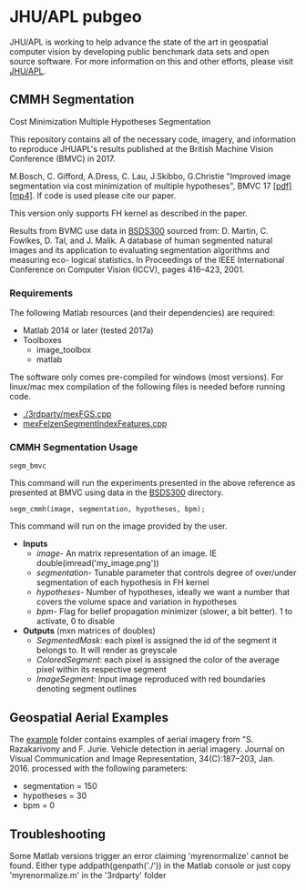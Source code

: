 # JHU/APL pubgeo
JHU/APL is working to help advance the state of the art in geospatial computer vision by developing public benchmark data sets and open source software.
For more information on this and other efforts, please visit [JHU/APL](http://www.jhuapl.edu/pubgeo.html).

## CMMH Segmentation 
Cost Minimization Multiple Hypotheses Segmentation 
 
This repository contains all of the necessary code, imagery, and information to reproduce JHUAPL's results published at
the British Machine Vision Conference (BMVC) in 2017.
 
M.Bosch, C. Gifford, A.Dress, C. Lau, J.Skibbo, G.Christie 
"Improved image segmentation via cost minimization of multiple hypotheses", BMVC 17 
[[pdf]](./0939.pdf)
[[mp4]](https://www.dropbox.com/s/afri5vgbhvovsn9/0939.mp4?dl=1). 
If code is used please cite our paper.

This version only supports FH kernel as described in the paper.

Results from BVMC use data in [BSDS300](./BSDS300) sourced from:
D. Martin, C. Fowlkes, D. Tal, and J. Malik. A database of human segmented natural
images and its application to evaluating segmentation algorithms and measuring eco-
logical statistics. In Proceedings of the IEEE International Conference on Computer
Vision (ICCV), pages 416–423, 2001.

### Requirements
The following Matlab resources (and their dependencies) are required:
* Matlab 2014 or later (tested 2017a)
* Toolboxes
  * image_toolbox
  * matlab

The software only comes pre-compiled for windows (most versions). For linux/mac mex compilation of the following files is needed before running code.
* [./3rdparty/mexFGS.cpp](./3rdparty/mexFGS.cpp)
* [mexFelzenSegmentIndexFeatures.cpp](./mexFelzenSegmentIndexFeatures.cpp)

### CMMH Segmentation Usage
    segm_bmvc
This command will run the experiments presented in the above reference as presented at BMVC using data in the [BSDS300](./BSDS300) directory.
    
    segm_cmmh(image, segmentation, hypotheses, bpm);
This command will run on the image provided by the user.
* **Inputs**
  * _image_- An matrix representation of an image. IE double(imread('my_image.png'))
  * _segmentation_- Tunable parameter that controls degree of over/under segmentation of each hypothesis in FH kernel
  * _hypotheses_- Number of hypotheses, ideally we want a number that covers the volume space and variation in hypotheses
  * _bpm_- Flag for belief propagation minimizer (slower, a bit better). 1 to activate, 0 to disable
* **Outputs** (mxn matrices of doubles)
  * _SegmentedMask_: each pixel is assigned the id of the segment it belongs to. It will render as greyscale
  * _ColoredSegment_: each pixel is assigned the color of the average pixel within its respective segment
  * _ImageSegment_: Input image reproduced with red boundaries denoting segment outlines 

## Geospatial Aerial Examples
The [example](./example) folder contains examples of aerial imagery from 
"S. Razakarivony and F. Jurie. Vehicle detection in aerial imagery. 
Journal on Visual Communication and Image Representation, 34(C):187–203, Jan. 2016. 
processed with the following parameters:
* segmentation = 150
* hypotheses = 30
* bpm = 0

## Troubleshooting
Some Matlab versions trigger an error claiming 'myrenormalize' cannot be found.
Either type addpath(genpath('./')) in the Matlab console or just copy 'myrenormalize.m' in the '3rdparty' folder